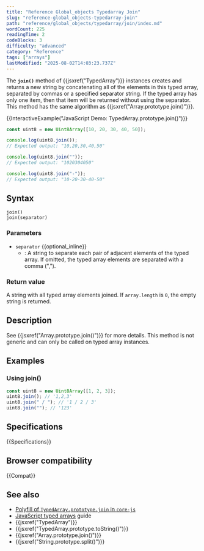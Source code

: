 ```yaml
---
title: "Reference Global_objects Typedarray Join"
slug: "reference-global_objects-typedarray-join"
path: "reference/global_objects/typedarray/join/index.md"
wordCount: 225
readingTime: 2
codeBlocks: 3
difficulty: "advanced"
category: "Reference"
tags: ["arrays"]
lastModified: "2025-08-02T14:03:23.737Z"
---
```



The **`join()`** method of {{jsxref("TypedArray")}} instances creates and returns a new string by concatenating all of the elements in this typed array, separated by commas or a specified separator string. If the typed array has only one item, then that item will be returned without using the separator. This method has the same algorithm as {{jsxref("Array.prototype.join()")}}.

{{InteractiveExample("JavaScript Demo: TypedArray.prototype.join()")}}

```js interactive-example
const uint8 = new Uint8Array([10, 20, 30, 40, 50]);

console.log(uint8.join());
// Expected output: "10,20,30,40,50"

console.log(uint8.join(""));
// Expected output: "1020304050"

console.log(uint8.join("-"));
// Expected output: "10-20-30-40-50"
```

## Syntax

```js-nolint
join()
join(separator)
```

### Parameters

- `separator` {{optional_inline}}
  - : A string to separate each pair of adjacent elements of the typed array. If omitted, the typed array elements are separated with a comma (",").

### Return value

A string with all typed array elements joined. If `array.length` is `0`, the empty string is returned.

## Description

See {{jsxref("Array.prototype.join()")}} for more details. This method is not generic and can only be called on typed array instances.

## Examples

### Using join()

```js
const uint8 = new Uint8Array([1, 2, 3]);
uint8.join(); // '1,2,3'
uint8.join(" / "); // '1 / 2 / 3'
uint8.join(""); // '123'
```

## Specifications

{{Specifications}}

## Browser compatibility

{{Compat}}

## See also

- [Polyfill of `TypedArray.prototype.join` in `core-js`](https://github.com/zloirock/core-js#ecmascript-typed-arrays)
- [JavaScript typed arrays](/en-US/docs/Web/JavaScript/Guide/Typed_arrays) guide
- {{jsxref("TypedArray")}}
- {{jsxref("TypedArray.prototype.toString()")}}
- {{jsxref("Array.prototype.join()")}}
- {{jsxref("String.prototype.split()")}}
